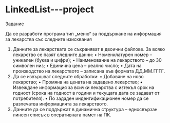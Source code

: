 # LinkedList---project
Задание 

Да се разработи програма тип „меню“ за поддържане на информация за лекарства със следните изисквания
1.	Данните за лекарствата се съхраняват в двоични файлове. За всяко лекарство се пазят следните данни:
•	Номенклатурен номер – уникален (буква и цифри);
•	Наименование на лекарството – до 30 символен низ;
•	Единична цена – реално число;
•	Дата на производство на лекарството – записана във формата ДД.ММ.ГГГГ.
2.	Да се извършват следните обработки:
•	Добавяне на ново лекарство;
•	Промяна на цената на зададено лекарство;
•	Извеждане информация за всички лекарства с изтекъл срок на годност (срока на годност в години и текущата дата се задават от потребителя).
•	По зададен индентификационен номер да се разпечатва информацията за лекарството.
3.	Данните да се поддържат в динамична структура – едносвързан линеен списък в оперативната памет на ПК.

